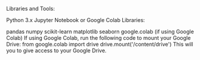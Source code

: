 Libraries and Tools:

Python 3.x
Jupyter Notebook or Google Colab
Libraries:

pandas
numpy
scikit-learn
matplotlib
seaborn
google.colab (if using Google Colab)
If using Google Colab, run the following code to mount your Google Drive:
from google.colab import drive
drive.mount('/content/drive')
This will you to give access to your Google Drive.
